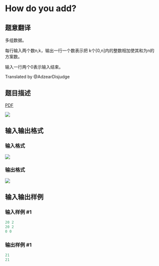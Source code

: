 # How do you add?

## 题意翻译

多组数据。

每行输入两个数n,k，输出一行一个数表示把 k个[0,n]内的整数相加使其和为n的方案数。

输入一行两个0表示输入结束。

Translated by @AdzearDisjudge 

## 题目描述

[problemUrl]: https://uva.onlinejudge.org/index.php?option=com_onlinejudge&Itemid=8&category=21&page=show_problem&problem=1884

[PDF](https://uva.onlinejudge.org/external/109/p10943.pdf)

![](https://cdn.luogu.com.cn/upload/vjudge_pic/UVA10943/315e6b8030516837a30f0f4039afe656dcb8c0e6.png)

## 输入输出格式

### 输入格式

![](https://cdn.luogu.com.cn/upload/vjudge_pic/UVA10943/0befe409f4c9dffaf5822a197623857995045b3f.png)

### 输出格式

![](https://cdn.luogu.com.cn/upload/vjudge_pic/UVA10943/60c062a81103c6abf32dd00cac4ef478adbe41e6.png)

## 输入输出样例

### 输入样例 #1

```cpp
20 2
20 2
0 0
```


### 输出样例 #1

```cpp
21
21
```


